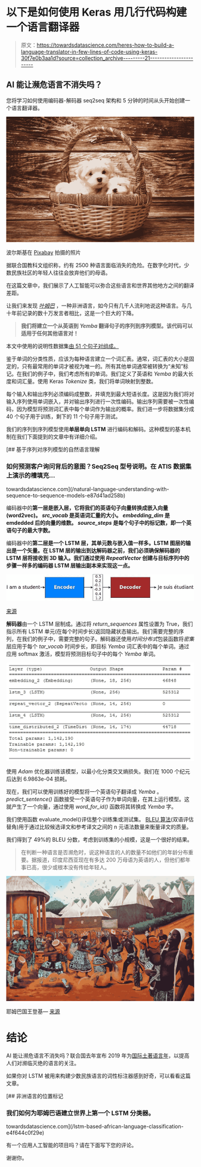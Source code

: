 # 以下是如何使用 Keras 用几行代码构建一个语言翻译器

> 原文：<https://towardsdatascience.com/heres-how-to-build-a-language-translator-in-few-lines-of-code-using-keras-30f7e0b3aa1d?source=collection_archive---------21----------------------->

## AI 能让濒危语言不消失吗？

您将学习如何使用编码器-解码器 seq2seq 架构和 5 分钟的时间从头开始创建一个语言翻译器。

![](img/d0aea55e49959738cbf23ad71ba8d0a9.png)

波尔斯基在 [Pixabay](https://pixabay.com/photos/dog-maltese-puppy-sleep-sweet-1027549/) 拍摄的照片

据联合国教科文组织称，约有 2500 种语言面临消失的危险。在数字化时代，少数民族社区的年轻人往往会放弃他们的母语。

在这篇文章中，我们展示了人工智能可以弥合这些语言和世界其他地方之间的翻译差距。

让我们来发现 [*叶姆巴*](http://yemba.net) ，一种非洲语言，如今只有几千人流利地说这种语言。与几十年前记录的数十万发言者相比，这是一个巨大的下降。

> **我们将建立一个从英语到 *Yemba* 翻译句子的序列到序列模型。该代码可以适用于任何其他语言对！**

本文中使用的说明性数据集[由 51 个句子对组成。](https://gist.github.com/michelkana/b9ab95e1e44ee297e51ef163dd7302ca#file-yemba_french_sentences-txt)

鉴于单词的分类性质，应该为每种语言建立一个词汇表。通常，词汇表的大小是固定的，只有最常用的单词才被视为唯一的。所有其他单词通常被转换为“未知”标记。在我们的例子中，我们考虑所有的单词。我们定义了英语和 *Yemba* 的最大长度和词汇量。使用 Keras *Tokenize* 类，我们将单词映射到整数。

每个输入和输出序列必须编码成整数，并填充到最大短语长度。这是因为我们将对输入序列使用单词嵌入，并对输出序列进行一次性编码。输出序列需要被一次性编码，因为模型将预测词汇表中每个单词作为输出的概率。我们进一步将数据集分成 40 个句子用于训练，剩下的 11 个句子用于测试。

我们的序列到序列模型使用**单层单向 LSTM** 进行编码和解码。这种模型的基本机制在我们下面提到的文章中有详细介绍。

[](/natural-language-understanding-with-sequence-to-sequence-models-e87d41ad258b) [## 基于序列对序列模型的自然语言理解

### 如何预测客户询问背后的意图？Seq2Seq 型号说明。在 ATIS 数据集上演示的槽填充…

towardsdatascience.com](/natural-language-understanding-with-sequence-to-sequence-models-e87d41ad258b) 

编码器中的**第一层是嵌入层，它将我们的英语句子向量转换成嵌入向量(word2vec)。 *src_vocab* 是英语词汇量的大小。 *embedding_dim* 是 emdedded 后的向量的维数。 *source_steps* 是每个句子中的标记数，即一个英语句子的最大字数。**

编码器中的**第二层是一个 LSTM 层，其单元数与嵌入值一样多。LSTM 图层的输出是一个矢量。在 LSTM 层的输出到达解码器之前，我们必须确保解码器的 LSTM 层将接收到 3D 输入。我们通过使用 *RepeatVector* 创建与目标序列中的步骤一样多的编码器 LSTM 层输出副本来实现这一点。**

![](img/2942a59a9018e864729a0e70c2647e35.png)

[来源](https://github.com/tensorflow/nmt)

**解码器**由一个 LSTM 层制成。通过将 *return_sequences* 属性设置为 True，我们指示所有 LSTM 单元(在每个时间步长)返回隐藏状态输出。我们需要完整的序列，在我们的例子中，需要完整的句子。解码器还使用*时间分布式*包装函数将*密集*层应用于每个 *tar_vocab* 时间步长，即目标 *Yemba* 词汇表中的每个单词。通过应用 softmax 激活，模型将预测目标句子中的每个 *Yemba* 单词。

![](img/1c10633f3c859ceeae7bde9e521340f1.png)

使用 *Adam* 优化器训练该模型，以最小化分类交叉熵损失。我们在 1000 个纪元后达到 6.9863e-04 损耗。

现在，我们可以使用训练好的模型将一个英语句子翻译成 *Yemba* 。 *predict_sentence()* 函数接受一个英语句子作为单词向量，在其上运行模型。这就产生了一个向量，通过使用 *word_for_id()* 函数将其转换成 *Yemba* 字。

我们使用函数 evaluate_model()评估整个训练集或测试集。 [BLEU 算法](https://en.wikipedia.org/wiki/BLEU)(双语评估替角)用于通过比较候选译文和参考译文之间的 n 元语法数量来衡量译文的质量。

我们得到了 49%的 BLEU 分数，考虑到训练集的小规模，这是一个很好的结果。

> 在判断一种语言是否濒危时，说这种语言的人的数量不如他们的年龄分布重要。据报道，印度尼西亚现在有多达 200 万母语为英语的人，但他们都年事已高，很少或根本没有传给年轻人。

![](img/2a5e3fd953c8ac6559f54eca00c85518.png)

耶姆巴国王登基— [来源](https://www.artmajeur.com/en/horiel-zangue/artworks/11463278/bamileke-king-enthronement-jpg)

# 结论

AI 能让濒危语言不消失吗？联合国去年宣布 2019 年为[国际土著语言年](https://en.iyil2019.org/)，以提高人们对濒临灭绝的语言的关注。

如果你对 LSTM 被用来构建少数民族语言的词性标注器感到好奇，可以看看这篇文章。

[](/lstm-based-african-language-classification-e4f644c0f29e) [## 非洲语言的位置标记

### 我们如何为耶姆巴语建立世界上第一个 LSTM 分类器。

towardsdatascience.com](/lstm-based-african-language-classification-e4f644c0f29e) 

有一个应用人工智能的项目吗？请在下面写下您的评论。

谢谢你。